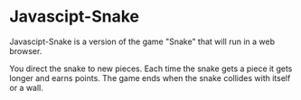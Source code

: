 # Javascipt-Snake

Javascipt-Snake is a version of the game "Snake" that will run in a web browser.

You direct the snake to new pieces. Each time the snake gets a piece it gets longer and earns points. The game ends when the snake collides with itself or a wall.
